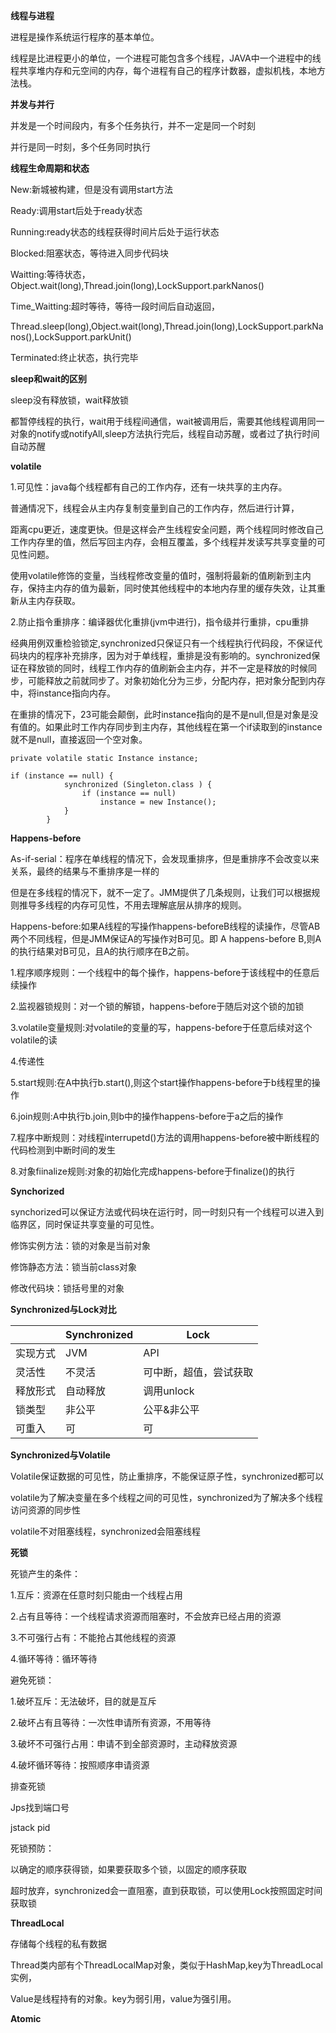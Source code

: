 **线程与进程**

进程是操作系统运行程序的基本单位。

线程是比进程更小的单位，一个进程可能包含多个线程，JAVA中一个进程中的线程共享堆内存和元空间的内存，每个进程有自己的程序计数器，虚拟机栈，本地方法栈。



**并发与并行**

并发是一个时间段内，有多个任务执行，并不一定是同一个时刻

并行是同一时刻，多个任务同时执行



**线程生命周期和状态**

New:新城被构建，但是没有调用start方法

Ready:调用start后处于ready状态

Running:ready状态的线程获得时间片后处于运行状态

Blocked:阻塞状态，等待进入同步代码块

Waitting:等待状态，Object.wait(long),Thread.join(long),LockSupport.parkNanos()

Time_Waitting:超时等待，等待一段时间后自动返回，

Thread.sleep(long),Object.wait(long),Thread.join(long),LockSupport.parkNanos(),LockSupport.parkUnit()

Terminated:终止状态，执行完毕



**sleep和wait的区别**

sleep没有释放锁，wait释放锁

都暂停线程的执行，wait用于线程间通信，wait被调用后，需要其他线程调用同一对象的notify或notifyAll,sleep方法执行完后，线程自动苏醒，或者过了执行时间自动苏醒





**volatile**

1.可见性：java每个线程都有自己的工作内存，还有一块共享的主内存。

普通情况下，线程会从主内存复制变量到自己的工作内存，然后进行计算，

距离cpu更近，速度更快。但是这样会产生线程安全问题，两个线程同时修改自己工作内存里的值，然后写回主内存，会相互覆盖，多个线程并发读写共享变量的可见性问题。

使用volatile修饰的变量，当线程修改变量的值时，强制将最新的值刷新到主内存，保持主内存的值为最新，同时使其他线程中的本地内存里的缓存失效，让其重新从主内存获取。

2.防止指令重排序：编译器优化重排(jvm中进行)，指令级并行重排，cpu重排

 经典用例双重检验锁定,synchronized只保证只有一个线程执行代码段，不保证代码块内的程序补充排序，因为对于单线程，重排是没有影响的。synchronized保证在释放锁的同时，线程工作内存的值刷新会主内存，并不一定是释放的时候同步，可能释放之前就同步了。对象初始化分为三步，分配内存，把对象分配到内存中，将instance指向内存。

在重排的情况下，23可能会颠倒，此时instance指向的是不是null,但是对象是没有值的。如果此时工作内存同步到主内存，其他线程在第一个if读取到的instance就不是null，直接返回一个空对象。

```
private volatile static Instance instance;

if (instance == null) {
            synchronized (Singleton.class ) {
                if (instance == null)
                    instance = new Instance();
            }
        }
```





**Happens-before**

As-if-serial：程序在单线程的情况下，会发现重排序，但是重排序不会改变以来关系，最终的结果与不重排序是一样的

但是在多线程的情况下，就不一定了。JMM提供了几条规则，让我们可以根据规则推导多线程的内存可见性，不用去理解底层从排序的规则。

Happens-before:如果A线程的写操作happens-beforeB线程的读操作，尽管AB两个不同线程，但是JMM保证A的写操作对B可见。即 A happens-before B,则A的执行结果对B可见，且A的执行顺序在B之前。

1.程序顺序规则：一个线程中的每个操作，happens-before于该线程中的任意后续操作

2.监视器锁规则：对一个锁的解锁，happens-before于随后对这个锁的加锁

3.volatile变量规则:对volatile的变量的写，happens-before于任意后续对这个volatile的读

4.传递性

5.start规则:在A中执行b.start(),则这个start操作happens-before于b线程里的操作

6.join规则:A中执行b.join,则b中的操作happens-before于a之后的操作

7.程序中断规则：对线程interrupetd()方法的调用happens-before被中断线程的代码检测到中断时间的发生

8.对象fiinalize规则:对象的初始化完成happens-before于finalize()的执行



**Synchorized**

synchorized可以保证方法或代码块在运行时，同一时刻只有一个线程可以进入到临界区，同时保证共享变量的可见性。

修饰实例方法：锁的对象是当前对象

修饰静态方法：锁当前class对象

修改代码块：锁括号里的对象



**Synchronized与Lock对比**

|          | Synchronized | Lock                   |
| -------- | ------------ | ---------------------- |
| 实现方式 | JVM          | API                    |
| 灵活性   | 不灵活       | 可中断，超值，尝试获取 |
| 释放形式 | 自动释放     | 调用unlock             |
| 锁类型   | 非公平       | 公平&非公平            |
| 可重入   | 可           | 可                     |



**Synchronized与Volatile**

Volatile保证数据的可见性，防止重排序，不能保证原子性，synchronized都可以

volatile为了解决变量在多个线程之间的可见性，synchronized为了解决多个线程访问资源的同步性

volatile不对阻塞线程，synchronized会阻塞线程



**死锁**

死锁产生的条件：

1.互斥：资源在任意时刻只能由一个线程占用

2.占有且等待：一个线程请求资源而阻塞时，不会放弃已经占用的资源

3.不可强行占有：不能抢占其他线程的资源

4.循环等待：循环等待



避免死锁：

1.破坏互斥：无法破坏，目的就是互斥

2.破坏占有且等待：一次性申请所有资源，不用等待

3.破坏不可强行占用：申请不到全部资源时，主动释放资源

4.破坏循环等待：按照顺序申请资源



排查死锁

Jps找到端口号

jstack pid



死锁预防：

以确定的顺序获得锁，如果要获取多个锁，以固定的顺序获取

超时放弃，synchronized会一直阻塞，直到获取锁，可以使用Lock按照固定时间获取锁



**ThreadLocal**

存储每个线程的私有数据

Thread类内部有个ThreadLocalMap对象，类似于HashMap,key为ThreadLocal实例，

Value是线程持有的对象。key为弱引用，value为强引用。 



**Atomic**

